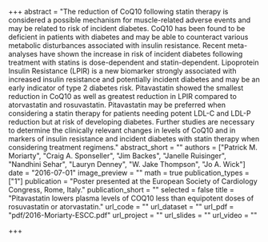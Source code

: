 +++
abstract = "The reduction of CoQ10 following statin therapy is considered a possible mechanism for muscle-related adverse events and may be related to risk of incident diabetes. CoQ10 has been found to be deficient in patients with diabetes and may be able to counteract various metabolic disturbances associated with insulin resistance. Recent meta-analyses have shown the increase in risk of incident diabetes following treatment with statins is dose-dependent and statin-dependent. Lipoprotein Insulin Resistance (LPIR) is a new biomarker strongly associated with increased insulin resistance and potentially incident diabetes and may be an early indicator of type 2 diabetes risk. Pitavastatin showed the smallest reduction in CoQ10 as well as greatest reduction in LPIR compared to atorvastatin and rosuvastatin. Pitavastatin may be preferred when considering a statin therapy for patients needing potent LDL-C and LDL-P reduction but at risk of developing diabetes. Further studies are necessary to determine the clinically relevant changes in levels of CoQ10 and in markers of insulin resistance and incident diabetes with statin therapy when considering treatment regimens."
abstract_short = ""
authors = ["Patrick M. Moriarty", "Craig A. Sponseller", "Jim Backes", "Janelle Ruisinger", "Nandhini Sehar", "Lauryn Denney", "W. Jake Thompson", "Jo A. Wick"]
date = "2016-07-01"
image_preview = ""
math = true
publication_types = ["1"]
publication = "Poster presented at the European Society of Cardiology Congress, Rome, Italy."
publication_short = ""
selected = false
title = "Pitavastatin lowers plasma levels of COQ10 less than equipotent doses of rosuvastatin or atorvastatin."
url_code = ""
url_dataset = ""
url_pdf = "pdf/2016-Moriarty-ESCC.pdf"
url_project = ""
url_slides = ""
url_video = ""

+++
